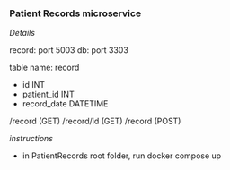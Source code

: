 ### Patient Records microservice 

*Details*

record: port 5003
db: port 3303

table name: record
- id INT
- patient_id INT
- record_date DATETIME

/record (GET)
/record/id (GET)
/record (POST)

*instructions*
- in PatientRecords root folder, run docker compose up